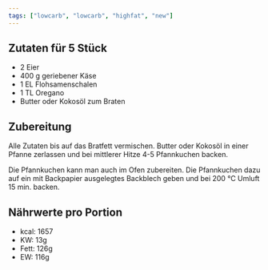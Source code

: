 ```yaml
---
tags: ["lowcarb", "lowcarb", "highfat", "new"]
---
```


## Zutaten für 5 Stück
- 2     Eier
- 400 g geriebener Käse
- 1 EL  Flohsamenschalen
- 1 TL  Oregano
- Butter oder Kokosöl zum Braten

## Zubereitung
Alle Zutaten bis auf das Bratfett vermischen. Butter oder Kokosöl in einer Pfanne zerlassen und bei mittlerer Hitze 4-5 Pfannkuchen backen.

Die Pfannkuchen kann man auch im Ofen zubereiten. Die Pfannkuchen dazu auf ein mit Backpapier ausgelegtes Backblech geben und bei 200 ℃ Umluft 15 min. backen.

## Nährwerte pro Portion
- kcal: 1657
- KW:     13g
- Fett:  126g
- EW:    116g
